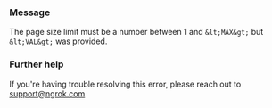 
### Message
The page size limit must be a number between 1 and `&lt;MAX&gt;` but `&lt;VAL&gt;` was provided.

### Further help
If you're having trouble resolving this error, please reach out to [support@ngrok.com](mailto:support@ngrok.com?subject=Help%20with%20ERR_NGROK_244)

